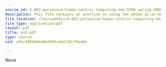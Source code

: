```yaml
---
course_id: 6-883-pervasive-human-centric-computing-sma-5508-spring-2006
description: This file contains an exercise on using the phone as an memory assistant.
file_location: /coursemedia/6-883-pervasive-human-centric-computing-sma-5508-spring-2006/e2bc4481b0ea8a2b06c4a21d0cfbea6d_ps5.pdf
file_type: application/pdf
layout: pdf
title: ps5.pdf
type: course
uid: e2bc4481b0ea8a2b06c4a21d0cfbea6d

---
```

None